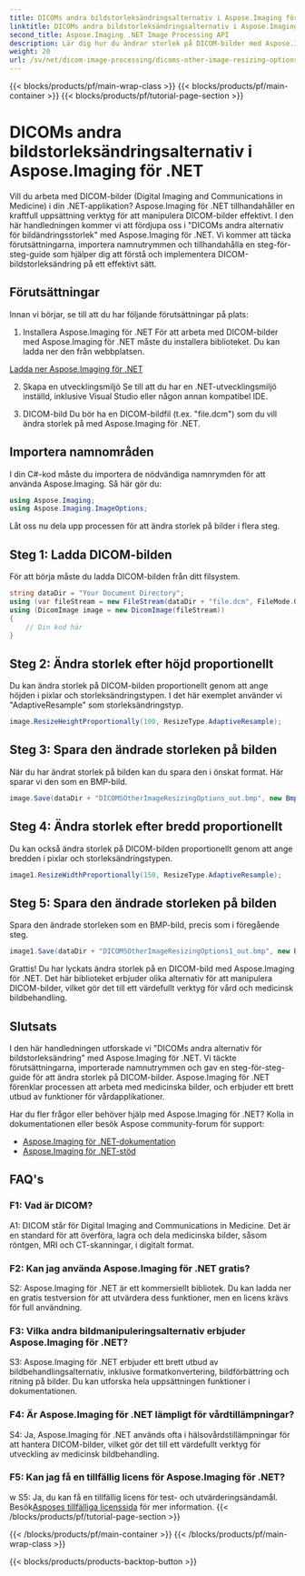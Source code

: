 ```yaml
---
title: DICOMs andra bildstorleksändringsalternativ i Aspose.Imaging för .NET
linktitle: DICOMs andra bildstorleksändringsalternativ i Aspose.Imaging för .NET
second_title: Aspose.Imaging .NET Image Processing API
description: Lär dig hur du ändrar storlek på DICOM-bilder med Aspose.Imaging för .NET. En steg-för-steg-guide för effektiv medicinsk bildmanipulation.
weight: 20
url: /sv/net/dicom-image-processing/dicoms-other-image-resizing-options/
---
```


{{< blocks/products/pf/main-wrap-class >}}
{{< blocks/products/pf/main-container >}}
{{< blocks/products/pf/tutorial-page-section >}}

# DICOMs andra bildstorleksändringsalternativ i Aspose.Imaging för .NET

Vill du arbeta med DICOM-bilder (Digital Imaging and Communications in Medicine) i din .NET-applikation? Aspose.Imaging för .NET tillhandahåller en kraftfull uppsättning verktyg för att manipulera DICOM-bilder effektivt. I den här handledningen kommer vi att fördjupa oss i "DICOMs andra alternativ för bildändringsstorlek" med Aspose.Imaging för .NET. Vi kommer att täcka förutsättningarna, importera namnutrymmen och tillhandahålla en steg-för-steg-guide som hjälper dig att förstå och implementera DICOM-bildstorleksändring på ett effektivt sätt.

## Förutsättningar

Innan vi börjar, se till att du har följande förutsättningar på plats:

1. Installera Aspose.Imaging för .NET
För att arbeta med DICOM-bilder med Aspose.Imaging för .NET måste du installera biblioteket. Du kan ladda ner den från webbplatsen.

[Ladda ner Aspose.Imaging för .NET](https://releases.aspose.com/imaging/net/)

2. Skapa en utvecklingsmiljö
Se till att du har en .NET-utvecklingsmiljö inställd, inklusive Visual Studio eller någon annan kompatibel IDE.

3. DICOM-bild
Du bör ha en DICOM-bildfil (t.ex. "file.dcm") som du vill ändra storlek på med Aspose.Imaging för .NET.

## Importera namnområden

I din C#-kod måste du importera de nödvändiga namnrymden för att använda Aspose.Imaging. Så här gör du:

```csharp
using Aspose.Imaging;
using Aspose.Imaging.ImageOptions;
```

Låt oss nu dela upp processen för att ändra storlek på bilder i flera steg.

## Steg 1: Ladda DICOM-bilden
För att börja måste du ladda DICOM-bilden från ditt filsystem.

```csharp
string dataDir = "Your Document Directory";
using (var fileStream = new FileStream(dataDir + "file.dcm", FileMode.Open, FileAccess.Read))
using (DicomImage image = new DicomImage(fileStream))
{
    // Din kod här
}
```

## Steg 2: Ändra storlek efter höjd proportionellt
Du kan ändra storlek på DICOM-bilden proportionellt genom att ange höjden i pixlar och storleksändringstypen. I det här exemplet använder vi "AdaptiveResample" som storleksändringstyp.

```csharp
image.ResizeHeightProportionally(100, ResizeType.AdaptiveResample);
```

## Steg 3: Spara den ändrade storleken på bilden
När du har ändrat storlek på bilden kan du spara den i önskat format. Här sparar vi den som en BMP-bild.

```csharp
image.Save(dataDir + "DICOMSOtherImageResizingOptions_out.bmp", new BmpOptions());
```

## Steg 4: Ändra storlek efter bredd proportionellt
Du kan också ändra storlek på DICOM-bilden proportionellt genom att ange bredden i pixlar och storleksändringstypen.

```csharp
image1.ResizeWidthProportionally(150, ResizeType.AdaptiveResample);
```

## Steg 5: Spara den ändrade storleken på bilden
Spara den ändrade storleken som en BMP-bild, precis som i föregående steg.

```csharp
image1.Save(dataDir + "DICOMSOtherImageResizingOptions1_out.bmp", new BmpOptions());
```

Grattis! Du har lyckats ändra storlek på en DICOM-bild med Aspose.Imaging för .NET. Det här biblioteket erbjuder olika alternativ för att manipulera DICOM-bilder, vilket gör det till ett värdefullt verktyg för vård och medicinsk bildbehandling.

## Slutsats

I den här handledningen utforskade vi "DICOMs andra alternativ för bildstorleksändring" med Aspose.Imaging för .NET. Vi täckte förutsättningarna, importerade namnutrymmen och gav en steg-för-steg-guide för att ändra storlek på DICOM-bilder. Aspose.Imaging för .NET förenklar processen att arbeta med medicinska bilder, och erbjuder ett brett utbud av funktioner för vårdapplikationer.

Har du fler frågor eller behöver hjälp med Aspose.Imaging för .NET? Kolla in dokumentationen eller besök Aspose community-forum för support:

- [Aspose.Imaging för .NET-dokumentation](https://reference.aspose.com/imaging/net/)
- [Aspose.Imaging för .NET-stöd](https://forum.aspose.com/)

## FAQ's

### F1: Vad är DICOM?

A1: DICOM står för Digital Imaging and Communications in Medicine. Det är en standard för att överföra, lagra och dela medicinska bilder, såsom röntgen, MRI och CT-skanningar, i digitalt format.

### F2: Kan jag använda Aspose.Imaging för .NET gratis?

S2: Aspose.Imaging för .NET är ett kommersiellt bibliotek. Du kan ladda ner en gratis testversion för att utvärdera dess funktioner, men en licens krävs för full användning.

### F3: Vilka andra bildmanipuleringsalternativ erbjuder Aspose.Imaging för .NET?

S3: Aspose.Imaging för .NET erbjuder ett brett utbud av bildbehandlingsalternativ, inklusive formatkonvertering, bildförbättring och ritning på bilder. Du kan utforska hela uppsättningen funktioner i dokumentationen.

### F4: Är Aspose.Imaging för .NET lämpligt för vårdtillämpningar?

S4: Ja, Aspose.Imaging för .NET används ofta i hälsovårdstillämpningar för att hantera DICOM-bilder, vilket gör det till ett värdefullt verktyg för utveckling av medicinsk bildbehandling.

### F5: Kan jag få en tillfällig licens för Aspose.Imaging för .NET?
w
 S5: Ja, du kan få en tillfällig licens för test- och utvärderingsändamål. Besök[Asposes tillfälliga licenssida](https://purchase.aspose.com/temporary-license/) för mer information.
{{< /blocks/products/pf/tutorial-page-section >}}

{{< /blocks/products/pf/main-container >}}
{{< /blocks/products/pf/main-wrap-class >}}

{{< blocks/products/products-backtop-button >}}
